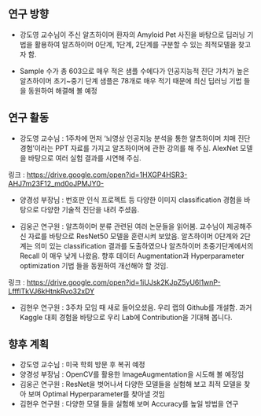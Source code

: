 ## 연구 방향
 
- 강도영 교수님이 주신 알츠하이머 환자의 Amyloid Pet 사진을 바탕으로  딥러닝 기법을 활용하여 알츠하이머 0단계, 1단계, 2단계를 구분할 수 있는 최적모델을 찾고자 함. 

- Sample 수가 총 603으로 매우 적은 샘플 수에다가 인공지능적 진단 가치가 높은 알츠하이머 초기~중기 단계 샘플은 78개로 매우 적기 때문에 최신 딥러닝 기법 들을 동원하여 해결해 볼 예정

## 연구 활동

 
- 강도영 교수님 : 1주차에 먼저 ‘뇌영상 인공지능 분석을 통한 알츠하이머 치매 진단 경험’이라는 PPT 자료를 가지고 알츠하이머에 관한 강의를 해 주심. AlexNet 모델을 바탕으로 여러 실험 결과를 시연해  주심.  

링크 : https://drive.google.com/open?id=1HXGP4HSR3-AHJ7m23F12_md0oJPMJY0-

- 양경성 부장님 : 번호판 인식 프로젝트 등 다양한 이미지 classification 경험을 바탕으로 다양한 기술적 진단을 내려 주셨음. 
      
- 김웅곤 연구원 : 알츠하이머 분류 관련된 여러 논문들을 읽어봄. 교수님이 제공해주신  자료를 바탕으로 ResNet50 모델을 훈련시켜 보았음. 알츠하이머 0단계와 2단계는 의미 있는 classification 결과를 도출하였으나  알츠하이머 초중기단계에서의 Recall 이 매우 낮게 나왔음. 향후 데이터 Augmentation과 Hyperparameter optimization 기법  들을 동원하여 개선해야 할 것임. 

링크 : https://drive.google.com/open?id=1iUJsk2KJpZ5yU6l1wnP-LffflTkVJ6kHtnkRvo32xDY

- 김현우 연구원 : 3주차 모임  때 새로 들어오셨음. 우리 랩의 Github를 개설함. 과거 Kaggle 대회 경험을 바탕으로 우리 Lab에 Contribution을 기대해 봅니다.

## 향후 계획

- 강도영 교수님 : 미국 학회 방문 후 복귀 예정  
- 양경성 부장님 : OpenCV를 활용한 ImageAugmentation을 시도해 볼 예정임
- 김웅곤 연구원 : ResNet을 벗어나서 다양한 모델들을 실험해 보고 최적 모델을 찾아 보며 Optimal Hyperparameter를 찾아낼 것임  
- 김현우 연구원 : 다양한 모델 들을 실험해 보며 Accuracy를 높일 방법을 연구 
